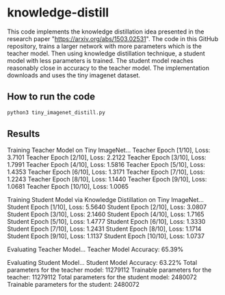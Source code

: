 
# knowledge-distill

This code implements the knowledge distillation idea presented in the research paper "https://arxiv.org/abs/1503.02531". The code in this GitHub repository, trains a larger network with more parameters which is the teacher model. Then using knowledge distillation technique, a student model with less parameters is trained. The student model reaches reasonably close in accuracy to the teacher model. The implementation downloads and uses the tiny imagenet dataset.


## How to run the code

```sh
python3 tiny_imagenet_distill.py
```

## Results
Training Teacher Model on Tiny ImageNet...
Teacher Epoch [1/10], Loss: 3.7101
Teacher Epoch [2/10], Loss: 2.2122
Teacher Epoch [3/10], Loss: 1.7991
Teacher Epoch [4/10], Loss: 1.5816
Teacher Epoch [5/10], Loss: 1.4353
Teacher Epoch [6/10], Loss: 1.3171
Teacher Epoch [7/10], Loss: 1.2243
Teacher Epoch [8/10], Loss: 1.1440
Teacher Epoch [9/10], Loss: 1.0681
Teacher Epoch [10/10], Loss: 1.0065

Training Student Model via Knowledge Distillation on Tiny ImageNet...
Student Epoch [1/10], Loss: 5.5640
Student Epoch [2/10], Loss: 3.0807
Student Epoch [3/10], Loss: 2.1460
Student Epoch [4/10], Loss: 1.7165
Student Epoch [5/10], Loss: 1.4777
Student Epoch [6/10], Loss: 1.3330
Student Epoch [7/10], Loss: 1.2431
Student Epoch [8/10], Loss: 1.1714
Student Epoch [9/10], Loss: 1.1137
Student Epoch [10/10], Loss: 1.0737

Evaluating Teacher Model...
Teacher Model Accuracy: 65.39%

Evaluating Student Model...
Student Model Accuracy: 63.22%
Total parameters for the teacher model: 11279112
Trainable parameters for the teacher: 11279112
Total parameters for the student model: 2480072
Trainable parameters for the student: 2480072







